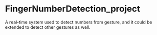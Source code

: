 # FingerNumberDetection_project
A real-time system used to detect numbers from gesture, and it could be extended to detect other gestures as well. 
